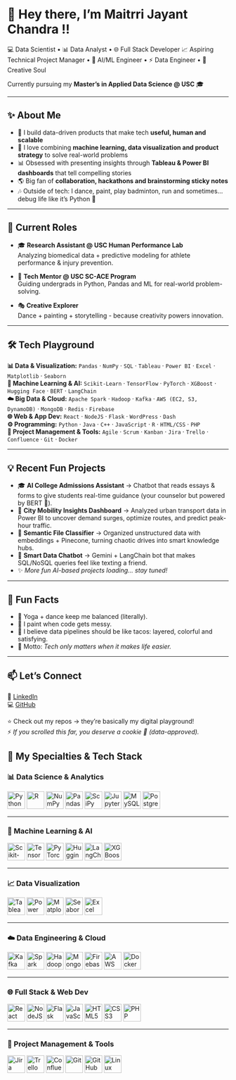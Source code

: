 # 🌸 Hey there, I’m Maitrri Jayant Chandra !!

💻 Data Scientist • 📊 Data Analyst  • 🌐 Full Stack Developer
📈 Aspiring Technical Project Manager • 🤖 AI/ML Engineer • ⚡ Data Engineer • 🎨 Creative Soul  

Currently pursuing my **Master’s in Applied Data Science @ USC** 🎓  

---

## ✨ About Me  

- 🚀 I build data-driven products that make tech **useful, human and scalable**  
- 🧠 I love combining **machine learning, data visualization and product strategy** to solve real-world problems  
- 📊 Obsessed with presenting insights through **Tableau & Power BI dashboards** that tell compelling stories  
- 🌎 Big fan of **collaboration, hackathons and brainstorming sticky notes**  
- 🎶 Outside of tech: I dance, paint, play badminton, run and sometimes… debug life like it’s Python 🐍  

---

## 🔬 Current Roles  

- 🎓 **Research Assistant @ USC Human Performance Lab**  
  Analyzing biomedical data + predictive modeling for athlete performance & injury prevention.  

- 💬 **Tech Mentor @ USC SC-ACE Program**  
  Guiding undergrads in Python, Pandas and ML for real-world problem-solving.  

- 🎭 **Creative Explorer**  
  Dance + painting + storytelling - because creativity powers innovation.  

---

## 🛠️ Tech Playground  

**📊 Data & Visualization:** `Pandas` · `NumPy` · `SQL` · `Tableau` · `Power BI` · `Excel` · `Matplotlib` · `Seaborn`  
**🤖 Machine Learning & AI:** `Scikit-Learn` · `TensorFlow` · `PyTorch` · `XGBoost` · `Hugging Face` · `BERT` · `LangChain`  
**☁️ Big Data & Cloud:** `Apache Spark` · `Hadoop` · `Kafka` · `AWS (EC2, S3, DynamoDB)` · `MongoDB` · `Redis` · `Firebase`  
**🌐 Web & App Dev:** `React` · `NodeJS` · `Flask` · `WordPress` · `Dash`  
**⚙️ Programming:** `Python` · `Java` · `C++` · `JavaScript` · `R` · `HTML/CSS` · `PHP`  
**📌 Project Management & Tools:** `Agile` · `Scrum` · `Kanban` · `Jira` · `Trello` · `Confluence` · `Git` · `Docker`  

---

## 💡 Recent Fun Projects  

- 🎓 **AI College Admissions Assistant** → Chatbot that reads essays & forms to give students real-time guidance (your counselor but powered by BERT 🤖).  
- 🚌 **City Mobility Insights Dashboard** → Analyzed urban transport data in Power BI to uncover demand surges, optimize routes, and predict peak-hour traffic.  
- 📂 **Semantic File Classifier** → Organized unstructured data with embeddings + Pinecone, turning chaotic drives into smart knowledge hubs.  
- 💬 **Smart Data Chatbot** → Gemini + LangChain bot that makes SQL/NoSQL queries feel like texting a friend.  
- ✨ *More fun AI-based projects loading… stay tuned!*  

---

## 🌟 Fun Facts  

- 🧘 Yoga + dance keep me balanced (literally).  
- 🎨 I paint when code gets messy.  
- 🌮 I believe data pipelines should be like tacos: layered, colorful and satisfying.  
- 🤝 Motto: *Tech only matters when it makes life easier.*  

---

## 📫 Let’s Connect  

💼 [LinkedIn](https://www.linkedin.com/in/maitrrichandra)  
💻 [GitHub](https://github.com/maitrri)  

⭐ Check out my repos → they’re basically my digital playground!  
⚡ *If you scrolled this far, you deserve a cookie 🍪 (data-approved).*  

## 🔧 My Specialties & Tech Stack  

### 📊 Data Science & Analytics  
<p align="left">
  <img src="https://cdn.jsdelivr.net/gh/devicons/devicon/icons/python/python-original.svg" alt="Python" width="40" height="40"/>
  <img src="https://cdn.jsdelivr.net/gh/devicons/devicon/icons/r/r-original.svg" alt="R" width="40" height="40"/>
  <img src="https://cdn.jsdelivr.net/gh/devicons/devicon/icons/numpy/numpy-original.svg" alt="NumPy" width="40" height="40"/>
  <img src="https://cdn.jsdelivr.net/gh/devicons/devicon/icons/pandas/pandas-original.svg" alt="Pandas" width="40" height="40"/>
  <img src="https://cdn.jsdelivr.net/gh/devicons/devicon/icons/scipy/scipy-original.svg" alt="SciPy" width="40" height="40"/>
  <img src="https://cdn.jsdelivr.net/gh/devicons/devicon/icons/jupyter/jupyter-original.svg" alt="Jupyter" width="40" height="40"/>
  <img src="https://cdn.jsdelivr.net/gh/devicons/devicon/icons/mysql/mysql-original.svg" alt="MySQL" width="40" height="40"/>
  <img src="https://cdn.jsdelivr.net/gh/devicons/devicon/icons/postgresql/postgresql-original.svg" alt="PostgreSQL" width="40" height="40"/>
</p>

---

### 🤖 Machine Learning & AI  
<p align="left">
  <img src="https://cdn.jsdelivr.net/gh/devicons/devicon/icons/scikitlearn/scikitlearn-original.svg" alt="Scikit-Learn" width="40" height="40"/>
  <img src="https://cdn.jsdelivr.net/gh/devicons/devicon/icons/tensorflow/tensorflow-original.svg" alt="TensorFlow" width="40" height="40"/>
  <img src="https://cdn.jsdelivr.net/gh/devicons/devicon/icons/pytorch/pytorch-original.svg" alt="PyTorch" width="40" height="40"/>
  <img src="https://cdn.jsdelivr.net/gh/devicons/devicon/icons/huggingface/huggingface-original.svg" alt="HuggingFace" width="40" height="40"/>
  <img src="https://cdn.jsdelivr.net/gh/devicons/devicon/icons/langchain/langchain-original.svg" alt="LangChain" width="40" height="40"/>
  <img src="https://cdn.jsdelivr.net/gh/devicons/devicon/icons/xgboost/xgboost-original.svg" alt="XGBoost" width="40" height="40"/>
</p>

---

### 📈 Data Visualization  
<p align="left">
  <img src="https://cdn.jsdelivr.net/gh/devicons/devicon/icons/tableau/tableau-original.svg" alt="Tableau" width="40" height="40"/>
  <img src="https://cdn.jsdelivr.net/gh/devicons/devicon/icons/powerbi/powerbi-original.svg" alt="Power BI" width="40" height="40"/>
  <img src="https://cdn.jsdelivr.net/gh/devicons/devicon/icons/matplotlib/matplotlib-original.svg" alt="Matplotlib" width="40" height="40"/>
  <img src="https://cdn.jsdelivr.net/gh/devicons/devicon/icons/seaborn/seaborn-original.svg" alt="Seaborn" width="40" height="40"/>
  <img src="https://cdn.jsdelivr.net/gh/devicons/devicon/icons/excel/excel-original.svg" alt="Excel" width="40" height="40"/>
</p>

---

### ☁️ Data Engineering & Cloud  
<p align="left">
  <img src="https://cdn.jsdelivr.net/gh/devicons/devicon/icons/apachekafka/apachekafka-original.svg" alt="Kafka" width="40" height="40"/>
  <img src="https://cdn.jsdelivr.net/gh/devicons/devicon/icons/apachespark/apachespark-original.svg" alt="Spark" width="40" height="40"/>
  <img src="https://cdn.jsdelivr.net/gh/devicons/devicon/icons/hadoop/hadoop-original.svg" alt="Hadoop" width="40" height="40"/>
  <img src="https://cdn.jsdelivr.net/gh/devicons/devicon/icons/mongodb/mongodb-original.svg" alt="MongoDB" width="40" height="40"/>
  <img src="https://cdn.jsdelivr.net/gh/devicons/devicon/icons/firebase/firebase-plain.svg" alt="Firebase" width="40" height="40"/>
  <img src="https://cdn.jsdelivr.net/gh/devicons/devicon/icons/aws/aws-original.svg" alt="AWS" width="40" height="40"/>
  <img src="https://cdn.jsdelivr.net/gh/devicons/devicon/icons/docker/docker-original.svg" alt="Docker" width="40" height="40"/>
</p>

---

### 🌐 Full Stack & Web Dev  
<p align="left">
  <img src="https://cdn.jsdelivr.net/gh/devicons/devicon/icons/react/react-original.svg" alt="React" width="40" height="40"/>
  <img src="https://cdn.jsdelivr.net/gh/devicons/devicon/icons/nodejs/nodejs-original.svg" alt="NodeJS" width="40" height="40"/>
  <img src="https://cdn.jsdelivr.net/gh/devicons/devicon/icons/flask/flask-original.svg" alt="Flask" width="40" height="40"/>
  <img src="https://cdn.jsdelivr.net/gh/devicons/devicon/icons/javascript/javascript-original.svg" alt="JavaScript" width="40" height="40"/>
  <img src="https://cdn.jsdelivr.net/gh/devicons/devicon/icons/html5/html5-original.svg" alt="HTML5" width="40" height="40"/>
  <img src="https://cdn.jsdelivr.net/gh/devicons/devicon/icons/css3/css3-original.svg" alt="CSS3" width="40" height="40"/>
  <img src="https://cdn.jsdelivr.net/gh/devicons/devicon/icons/php/php-original.svg" alt="PHP" width="40" height="40"/>
</p>

---

### 📌 Project Management & Tools  
<p align="left">
  <img src="https://cdn.jsdelivr.net/gh/devicons/devicon/icons/jira/jira-original.svg" alt="Jira" width="40" height="40"/>
  <img src="https://cdn.jsdelivr.net/gh/devicons/devicon/icons/trello/trello-plain.svg" alt="Trello" width="40" height="40"/>
  <img src="https://cdn.jsdelivr.net/gh/devicons/devicon/icons/confluence/confluence-original.svg" alt="Confluence" width="40" height="40"/>
  <img src="https://cdn.jsdelivr.net/gh/devicons/devicon/icons/git/git-original.svg" alt="Git" width="40" height="40"/>
  <img src="https://cdn.jsdelivr.net/gh/devicons/devicon/icons/github/github-original.svg" alt="GitHub" width="40" height="40"/>
  <img src="https://cdn.jsdelivr.net/gh/devicons/devicon/icons/linux/linux-original.svg" alt="Linux" width="40" height="40"/>
</p>
